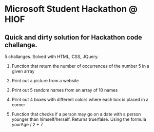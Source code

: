 # Microsoft Student Hackathon @ HIOF

## Quick and dirty solution for Hackathon code challange.
5 challanges. Solved with HTML, CSS, JQuery.


1. Function that return the number of occurrences of the number 5 in a given array

2. Print out a picture from a website

3. Print out 5 random names from an array of 10 names

4. Print out 4 boxes with different colors where each box is placed in a corner

5. Function that checks if a person may go on a date with a person younger than himself/herself. Returns true/false.
Using the formula yourAge / 2 + 7
